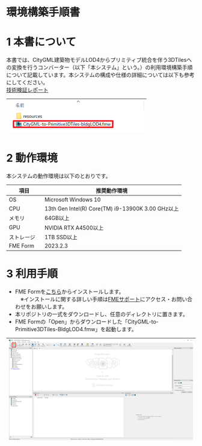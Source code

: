 # 環境構築手順書

# 1 本書について

本書では、CityGML建築物モデルLOD4からプリミティブ統合を伴う3DTilesへの変換を行うコンバーター（以下「本システム」という。）の利用環境構築手順について記載しています。本システムの構成や仕様の詳細については以下も参考にしてください。  
[技術検証レポート](https://xxxx)

|![](../resources/devMan/tutorial_000.png)|
|:-:|

# 2 動作環境

本システムの動作環境は以下のとおりです。




| 項目               | 推奨動作環境                                                                                                                                                                                                                                                                                                                                    | 
| ------------------ | ---------------------------------------------------------- | 
| OS                 | Microsoft Windows 10 | 
| CPU                | 13th Gen Intel(R) Core(TM) i9-13900K   3.00 GHz以上 |                                                                                                                                 
| メモリ             | 64GB以上   |
| GPU                | NVIDIA RTX A4500以上  | 
| ストレージ         | 1TB SSD以上 |
| FME Form　         | 2023.2.3   |


# 3 利用手順

- FME Formを[こちら](https://fme.safe.com/downloads/#official)からインストールします。  
　※インストールに関する詳しい手順は[FMEサポート](https://fmesupport.com/2019/11/qa-fme-free-licenses/)にアクセス・お問い合わせをお願いします。  
- 本リポジトリの一式をダウンロードし、任意のディレクトリに置きます。
- FME Formの「Open」からダウンロードした「CityGML-to-Primitive3DTiles-BldgLOD4.fmw」を起動します。

|![](../resources/devMan/tutorial_0001.png)|
|:-:|
